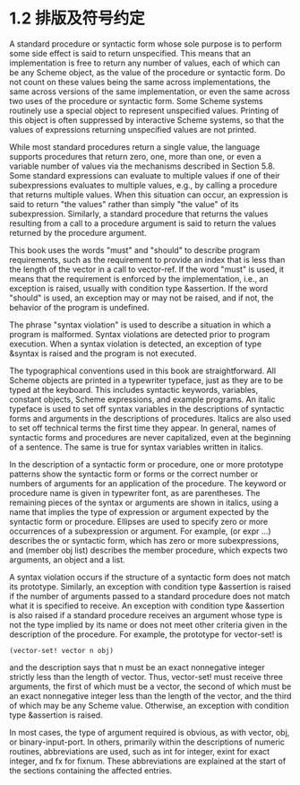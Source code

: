 # 1.2 排版及符号约定

A standard procedure or syntactic form whose sole purpose is to perform some side effect is said to return unspecified. This means that an implementation is free to return any number of values, each of which can be any Scheme object, as the value of the procedure or syntactic form. Do not count on these values being the same across implementations, the same across versions of the same implementation, or even the same across two uses of the procedure or syntactic form. Some Scheme systems routinely use a special object to represent unspecified values. Printing of this object is often suppressed by interactive Scheme systems, so that the values of expressions returning unspecified values are not printed.

While most standard procedures return a single value, the language supports procedures that return zero, one, more than one, or even a variable number of values via the mechanisms described in Section 5.8. Some standard expressions can evaluate to multiple values if one of their subexpressions evaluates to multiple values, e.g., by calling a procedure that returns multiple values. When this situation can occur, an expression is said to return "the values" rather than simply "the value" of its subexpression. Similarly, a standard procedure that returns the values resulting from a call to a procedure argument is said to return the values returned by the procedure argument.

This book uses the words "must" and "should" to describe program requirements, such as the requirement to provide an index that is less than the length of the vector in a call to vector-ref. If the word "must" is used, it means that the requirement is enforced by the implementation, i.e., an exception is raised, usually with condition type &assertion. If the word "should" is used, an exception may or may not be raised, and if not, the behavior of the program is undefined.

The phrase "syntax violation" is used to describe a situation in which a program is malformed. Syntax violations are detected prior to program execution. When a syntax violation is detected, an exception of type &syntax is raised and the program is not executed.

The typographical conventions used in this book are straightforward. All Scheme objects are printed in a typewriter typeface, just as they are to be typed at the keyboard. This includes syntactic keywords, variables, constant objects, Scheme expressions, and example programs. An italic typeface is used to set off syntax variables in the descriptions of syntactic forms and arguments in the descriptions of procedures. Italics are also used to set off technical terms the first time they appear. In general, names of syntactic forms and procedures are never capitalized, even at the beginning of a sentence. The same is true for syntax variables written in italics.

In the description of a syntactic form or procedure, one or more prototype patterns show the syntactic form or forms or the correct number or numbers of arguments for an application of the procedure. The keyword or procedure name is given in typewriter font, as are parentheses. The remaining pieces of the syntax or arguments are shown in italics, using a name that implies the type of expression or argument expected by the syntactic form or procedure. Ellipses are used to specify zero or more occurrences of a subexpression or argument. For example, (or expr ...) describes the or syntactic form, which has zero or more subexpressions, and (member obj list) describes the member procedure, which expects two arguments, an object and a list.

A syntax violation occurs if the structure of a syntactic form does not match its prototype. Similarly, an exception with condition type &assertion is raised if the number of arguments passed to a standard procedure does not match what it is specified to receive. An exception with condition type &assertion is also raised if a standard procedure receives an argument whose type is not the type implied by its name or does not meet other criteria given in the description of the procedure. For example, the prototype for vector-set! is

```(vector-set! vector n obj)```

and the description says that n must be an exact nonnegative integer strictly less than the length of vector. Thus, vector-set! must receive three arguments, the first of which must be a vector, the second of which must be an exact nonnegative integer less than the length of the vector, and the third of which may be any Scheme value. Otherwise, an exception with condition type &assertion is raised.

In most cases, the type of argument required is obvious, as with vector, obj, or binary-input-port. In others, primarily within the descriptions of numeric routines, abbreviations are used, such as int for integer, exint for exact integer, and fx for fixnum. These abbreviations are explained at the start of the sections containing the affected entries.